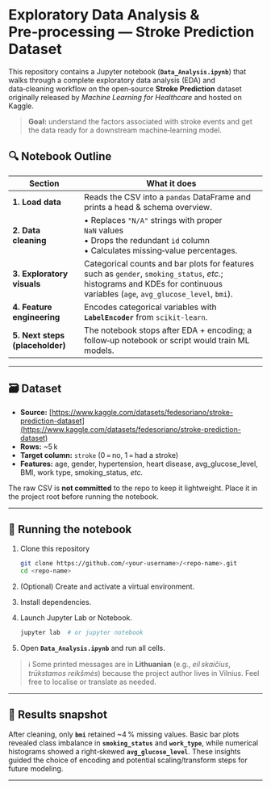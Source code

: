 # Exploratory Data Analysis & Pre‑processing — Stroke Prediction Dataset

This repository contains a Jupyter notebook (**`Data_Analysis.ipynb`**) that walks through a complete exploratory data analysis (EDA) and data‑cleaning workflow on the open‑source **Stroke Prediction** dataset originally released by *Machine Learning for Healthcare* and hosted on Kaggle.

> **Goal:** understand the factors associated with stroke events and get the data ready for a downstream machine‑learning model.



## 🔍 Notebook Outline

| Section                         | What it does                                                                                                                                                                |
| ------------------------------- | --------------------------------------------------------------------------------------------------------------------------------------------------------------------------- |
| **1. Load data**                | Reads the CSV into a `pandas` DataFrame and prints a head & schema overview.                                                                                                |
| **2. Data cleaning**            | • Replaces `"N/A"` strings with proper `NaN` values<br>• Drops the redundant `id` column<br>• Calculates missing‑value percentages.                                         |
| **3. Exploratory visuals**      | Categorical counts and bar plots for features such as `gender`, `smoking_status`, *etc.*; histograms and KDEs for continuous variables (`age`, `avg_glucose_level`, `bmi`). |
| **4. Feature engineering**      | Encodes categorical variables with **`LabelEncoder`** from `scikit‑learn`.                                                                                                  |
| **5. Next steps (placeholder)** | The notebook stops after EDA + encoding; a follow‑up notebook or script would train ML models.                                                                              |

---

## 🗃️ Dataset

* **Source:** [https://www.kaggle.com/datasets/fedesoriano/stroke-prediction-dataset](https://www.kaggle.com/datasets/fedesoriano/stroke-prediction-dataset)
* **Rows:** \~5 k
* **Target column:** `stroke` (0 = no, 1 = had a stroke)
* **Features:** age, gender, hypertension, heart disease, avg\_glucose\_level, BMI, work type, smoking\_status, *etc.*

The raw CSV is **not committed** to the repo to keep it lightweight. Place it in the project root before running the notebook.

---


## 🚀 Running the notebook

1. Clone this repository

   ```bash
   git clone https://github.com/<your‑username>/<repo‑name>.git
   cd <repo‑name>
   ```
2. (Optional) Create and activate a virtual environment.
3. Install dependencies.
4. Launch Jupyter Lab or Notebook.

   ```bash
   jupyter lab  # or jupyter notebook
   ```
5. Open **`Data_Analysis.ipynb`** and run all cells.

> ℹ️  Some printed messages are in **Lithuanian** (e.g., *eil skaičius*, *trūkstamos reikšmės*) because the project author lives in Vilnius. Feel free to localise or translate as needed.

---

## 📝 Results snapshot

After cleaning, only **`bmi`** retained \~4 % missing values. Basic bar plots revealed class imbalance in **`smoking_status`** and **`work_type`**, while numerical histograms showed a right‑skewed **`avg_glucose_level`**. These insights guided the choice of encoding and potential scaling/transform steps for future modeling.

---


